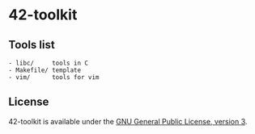 42-toolkit
==========

## Tools list

	- libc/		tools in C
    - Makefile/	template
    - vim/		tools for vim

## License

42-toolkit is available under the [GNU General Public License, version 3](LICENSE).
